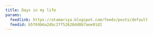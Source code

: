 ```yaml
---
title: Days in my life
params:
  feedlink: https://atamariya.blogspot.com/feeds/posts/default
  feedid: b5f69b6a2dbc37f52628dd8b7aee91d2
---
```


